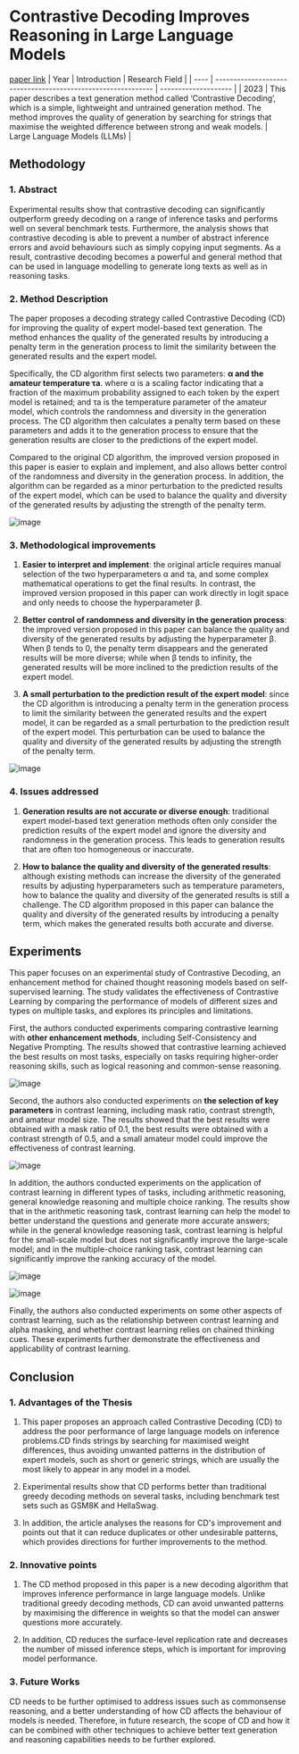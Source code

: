 # Contrastive Decoding Improves Reasoning in Large Language Models
[paper link](https://arxiv.org/pdf/2309.09117) 
| Year | Introduction                                                         | Research Field                 |
| ---- | ------------------------------------------------------------ | -------------------- |
| 2023 | This paper describes a text generation method called ‘Contrastive Decoding’, which is a simple, lightweight and untrained generation method. The method improves the quality of generation by searching for strings that maximise the weighted difference between strong and weak models.           |   Large Language Models (LLMs)       |

## Methodology

### 1. Abstract
Experimental results show that contrastive decoding can significantly outperform greedy decoding on a range of inference tasks and performs well on several benchmark tests. Furthermore, the analysis shows that contrastive decoding is able to prevent a number of abstract inference errors and avoid behaviours such as simply copying input segments. As a result, contrastive decoding becomes a powerful and general method that can be used in language modelling to generate long texts as well as in reasoning tasks.

### 2. Method Description 
The paper proposes a decoding strategy called Contrastive Decoding (CD) for improving the quality of expert model-based text generation. The method enhances the quality of the generated results by introducing a penalty term in the generation process to limit the similarity between the generated results and the expert model.

Specifically, the CD algorithm first selects two parameters: **α and the amateur temperature τa**. where α is a scaling factor indicating that a fraction of the maximum probability assigned to each token by the expert model is retained; and τa is the temperature parameter of the amateur model, which controls the randomness and diversity in the generation process. The CD algorithm then calculates a penalty term based on these parameters and adds it to the generation process to ensure that the generation results are closer to the predictions of the expert model.

Compared to the original CD algorithm, the improved version proposed in this paper is easier to explain and implement, and also allows better control of the randomness and diversity in the generation process. In addition, the algorithm can be regarded as a minor perturbation to the predicted results of the expert model, which can be used to balance the quality and diversity of the generated results by adjusting the strength of the penalty term.

![image](https://github.com/user-attachments/assets/8ac4a812-a3f9-4d59-a422-fbd0897009dc)

### 3. Methodological improvements
  1. **Easier to interpret and implement**: the original article requires manual selection of the two hyperparameters α and τa, and some complex mathematical operations to get the final results. In contrast, the improved version proposed in this paper can work directly in logit space and only needs to choose the hyperparameter β.
  
  2. **Better control of randomness and diversity in the generation process**: the improved version proposed in this paper can balance the quality and diversity of the generated results by adjusting the hyperparameter β. When β tends to 0, the penalty term disappears and the generated results will be more diverse; while when β tends to infinity, the generated results will be more inclined to the prediction results of the expert model.
  
  3. **A small perturbation to the prediction result of the expert model**: since the CD algorithm is introducing a penalty term in the generation process to limit the similarity between the generated results and the expert model, it can be regarded as a small perturbation to the prediction result of the expert model. This perturbation can be used to balance the quality and diversity of the generated results by adjusting the strength of the penalty term.
     
![image](https://github.com/user-attachments/assets/a8f22fba-b981-4cfe-a24b-22bb4172c6b8)

### 4. Issues addressed 
  1. **Generation results are not accurate or diverse enough**: traditional expert model-based text generation methods often only consider the prediction results of the expert model and ignore the diversity and randomness in the generation process. This leads to generation results that are often too homogeneous or inaccurate.
  
  2. **How to balance the quality and diversity of the generated results**: although existing methods can increase the diversity of the generated results by adjusting hyperparameters such as temperature parameters, how to balance the quality and diversity of the generated results is still a challenge. The CD algorithm proposed in this paper can balance the quality and diversity of the generated results by introducing a penalty term, which makes the generated results both accurate and diverse.

## Experiments
This paper focuses on an experimental study of Contrastive Decoding, an enhancement method for chained thought reasoning models based on self-supervised learning. The study validates the effectiveness of Contrastive Learning by comparing the performance of models of different sizes and types on multiple tasks, and explores its principles and limitations.

First, the authors conducted experiments comparing contrastive learning with **other enhancement methods**, including Self-Consistency and Negative Prompting. The results showed that contrastive learning achieved the best results on most tasks, especially on tasks requiring higher-order reasoning skills, such as logical reasoning and common-sense reasoning.

![image](https://github.com/user-attachments/assets/8826a439-64b5-46b9-b72d-be52f5db97d0)

Second, the authors also conducted experiments on **the selection of key parameters** in contrast learning, including mask ratio, contrast strength, and amateur model size. The results showed that the best results were obtained with a mask ratio of 0.1, the best results were obtained with a contrast strength of 0.5, and a small amateur model could improve the effectiveness of contrast learning.

![image](https://github.com/user-attachments/assets/1b2c3cce-1875-4cd5-950a-e6295be84406)

In addition, the authors conducted experiments on the application of contrast learning in different types of tasks, including arithmetic reasoning, general knowledge reasoning and multiple choice ranking. The results show that in the arithmetic reasoning task, contrast learning can help the model to better understand the questions and generate more accurate answers; while in the general knowledge reasoning task, contrast learning is helpful for the small-scale model but does not significantly improve the large-scale model; and in the multiple-choice ranking task, contrast learning can significantly improve the ranking accuracy of the model.

![image](https://github.com/user-attachments/assets/d271a9b5-a302-43f3-8510-48ac1ac63567)

![image](https://github.com/user-attachments/assets/364cc2c0-c2f0-46a1-bde7-7fd54bf103ff)

Finally, the authors also conducted experiments on some other aspects of contrast learning, such as the relationship between contrast learning and alpha masking, and whether contrast learning relies on chained thinking cues. These experiments further demonstrate the effectiveness and applicability of contrast learning. 

## Conclusion

### 1. Advantages of the Thesis
  1. This paper proposes an approach called Contrastive Decoding (CD) to address the poor performance of large language models on inference problems.CD finds strings by searching for maximised weight differences, thus avoiding unwanted patterns in the distribution of expert models, such as short or generic strings, which are usually the most likely to appear in any model in a model.
  
  2. Experimental results show that CD performs better than traditional greedy decoding methods on several tasks, including benchmark test sets such as GSM8K and HellaSwag.
  
  3. In addition, the article analyses the reasons for CD's improvement and points out that it can reduce duplicates or other undesirable patterns, which provides directions for further improvements to the method.

### 2. Innovative points
  1. The CD method proposed in this paper is a new decoding algorithm that improves inference performance in large language models. Unlike traditional greedy decoding methods, CD can avoid unwanted patterns by maximising the difference in weights so that the model can answer questions more accurately.
  
  2. In addition, CD reduces the surface-level replication rate and decreases the number of missed inference steps, which is important for improving model performance.

### 3. Future Works
CD needs to be further optimised to address issues such as commonsense reasoning, and a better understanding of how CD affects the behaviour of models is needed. Therefore, in future research, the scope of CD and how it can be combined with other techniques to achieve better text generation and reasoning capabilities needs to be further explored. 
